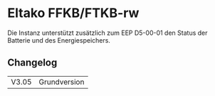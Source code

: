 <!DOCTYPE html>
<html lang="de">
  <head>
    <meta charset="utf-8">
	<meta name="viewport" content="width=device-width">
  </head>

  <body>
	<h1>Eltako FFKB/FTKB-rw</h1>
	Die Instanz unterstützt zusätzlich zum EEP D5-00-01 den Status der Batterie und des Energiespeichers.
	<h2>Changelog</h2>
	<table>
	  <tr>
		<td>V3.05</td>
		<td>Grundversion</td>
	  </tr>
	</table>
  </body>
</html>

